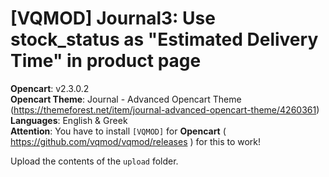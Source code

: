 # [VQMOD] Journal3: Use stock_status as "Estimated Delivery Time" in product page

**Opencart**: v2.3.0.2  
**Opencart Theme**: Journal - Advanced Opencart Theme (https://themeforest.net/item/journal-advanced-opencart-theme/4260361)  
**Languages**: English & Greek  
**Attention**: You have to install `[VQMOD]` for **Opencart** ( https://github.com/vqmod/vqmod/releases ) for this to work!

Upload the contents of the `upload` folder.
